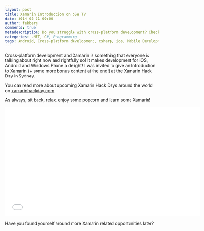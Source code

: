 ```yaml
---
layout: post
title: Xamarin Introduction on SSW TV
date: 2014-08-31 00:00
author: fekberg
comments: true
metadescription: Do you struggle with cross-platform development? Check this Xamarin Introduction talk form the Xamarin Hack Day!
categories: .NET, C#, Programming
tags: Android, Cross-platform development, csharp, ios, Mobile Development, SSW, SSW TV, Windows Phone, Xamarin
---
```

Cross-platform development and Xamarin is something that everyone is talking about right now and rightfully so! It makes development for iOS, Android and Windows Phone a delight! I was invited to give an Introduction to Xamarin (+ some more bonus content at the end!) at the Xamarin Hack Day in Sydney.

You can read more about upcoming Xamarin Hack Days around the world on <a href="http://xamarinhackday.com" target="_blank">xamarinhackday.com</a>.<!--excerpt-->

As always, sit back, relax, enjoy some popcorn and learn some Xamarin!

<div class="video-container">
<iframe width="640" height="360" src="//www.youtube.com/embed/9Kndm9fGUjo" frameborder="0" allowfullscreen></iframe>
</div>

Have you found yourself around more Xamarin related opportunities later?
